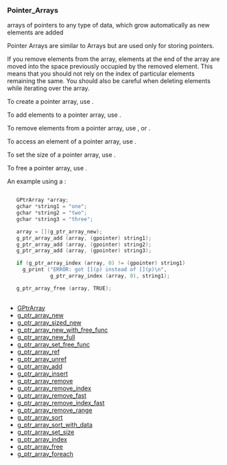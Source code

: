 ### Pointer_Arrays

arrays of pointers to any type of data, which
     grow automatically as new elements are added

 Pointer Arrays are similar to Arrays but are used only for storing
 pointers.

 If you remove elements from the array, elements at the end of the
 array are moved into the space previously occupied by the removed
 element. This means that you should not rely on the index of particular
 elements remaining the same. You should also be careful when deleting
 elements while iterating over the array.

 To create a pointer array, use [](g_ptr_array_new).

 To add elements to a pointer array, use [](g_ptr_array_add).

 To remove elements from a pointer array, use [](g_ptr_array_remove),
 [](g_ptr_array_remove_index) or [](g_ptr_array_remove_index_fast).

 To access an element of a pointer array, use [](g_ptr_array_index).

 To set the size of a pointer array, use [](g_ptr_array_set_size).

 To free a pointer array, use [](g_ptr_array_free).

 An example using a [](GPtrArray):
 
```C

   GPtrArray *array;
   gchar *string1 = "one";
   gchar *string2 = "two";
   gchar *string3 = "three";

   array = [](g_ptr_array_new);
   g_ptr_array_add (array, (gpointer) string1);
   g_ptr_array_add (array, (gpointer) string2);
   g_ptr_array_add (array, (gpointer) string3);

   if (g_ptr_array_index (array, 0) != (gpointer) string1)
     g_print ("ERROR: got [](p) instead of [](p)\n",
              g_ptr_array_index (array, 0), string1);

   g_ptr_array_free (array, TRUE);
 
```


* [GPtrArray]()
* [g_ptr_array_new]()
* [g_ptr_array_sized_new]()
* [g_ptr_array_new_with_free_func]()
* [g_ptr_array_new_full]()
* [g_ptr_array_set_free_func]()
* [g_ptr_array_ref]()
* [g_ptr_array_unref]()
* [g_ptr_array_add]()
* [g_ptr_array_insert]()
* [g_ptr_array_remove]()
* [g_ptr_array_remove_index]()
* [g_ptr_array_remove_fast]()
* [g_ptr_array_remove_index_fast]()
* [g_ptr_array_remove_range]()
* [g_ptr_array_sort]()
* [g_ptr_array_sort_with_data]()
* [g_ptr_array_set_size]()
* [g_ptr_array_index]()
* [g_ptr_array_free]()
* [g_ptr_array_foreach]()
